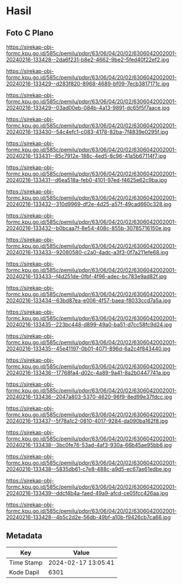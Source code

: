 # Hasil

## Foto C Plano

https://sirekap-obj-formc.kpu.go.id/585c/pemilu/pdpr/63/06/04/20/02/6306042002001-20240216-133428--2da6f231-b8e2-4662-9be2-5fed40f22ef2.jpg

https://sirekap-obj-formc.kpu.go.id/585c/pemilu/pdpr/63/06/04/20/02/6306042002001-20240216-133429--d283f820-8968-4689-bf09-7ecb3817171c.jpg

https://sirekap-obj-formc.kpu.go.id/585c/pemilu/pdpr/63/06/04/20/02/6306042002001-20240216-133429--03ad00eb-084b-4a13-9891-dc65f5f7aace.jpg

https://sirekap-obj-formc.kpu.go.id/585c/pemilu/pdpr/63/06/04/20/02/6306042002001-20240216-133430--54c4efc1-c083-4178-82ba-7f4839e0295f.jpg

https://sirekap-obj-formc.kpu.go.id/585c/pemilu/pdpr/63/06/04/20/02/6306042002001-20240216-133431--85c7912e-188c-4ed5-8c96-41a5b67114f7.jpg

https://sirekap-obj-formc.kpu.go.id/585c/pemilu/pdpr/63/06/04/20/02/6306042002001-20240216-133431--d6ea518a-feb0-4101-97ed-f4625e62c9ba.jpg

https://sirekap-obj-formc.kpu.go.id/585c/pemilu/pdpr/63/06/04/20/02/6306042002001-20240216-133432--310d9969-df2e-4d25-a57f-49cad660c328.jpg

https://sirekap-obj-formc.kpu.go.id/585c/pemilu/pdpr/63/06/04/20/02/6306042002001-20240216-133432--b0bcaa7f-8e54-408c-855b-30785716150e.jpg

https://sirekap-obj-formc.kpu.go.id/585c/pemilu/pdpr/63/06/04/20/02/6306042002001-20240216-133433--92080580-c2a0-4adc-a3f3-0f7a211efe68.jpg

https://sirekap-obj-formc.kpu.go.id/585c/pemilu/pdpr/63/06/04/20/02/6306042002001-20240216-133433--f4d251de-0fbf-4f96-adec-bc783e9ad82f.jpg

https://sirekap-obj-formc.kpu.go.id/585c/pemilu/pdpr/63/06/04/20/02/6306042002001-20240216-133434--63bd87ea-e006-4f57-baea-f8033ccd7a5a.jpg

https://sirekap-obj-formc.kpu.go.id/585c/pemilu/pdpr/63/06/04/20/02/6306042002001-20240216-133435--223bc448-d899-49a0-ba51-d7cc58fc9d24.jpg

https://sirekap-obj-formc.kpu.go.id/585c/pemilu/pdpr/63/06/04/20/02/6306042002001-20240216-133435--45e41197-0b01-4071-896d-6a2c4f843440.jpg

https://sirekap-obj-formc.kpu.go.id/585c/pemilu/pdpr/63/06/04/20/02/6306042002001-20240216-133436--17768fa4-d02c-4a89-9a41-8a2b0447741a.jpg

https://sirekap-obj-formc.kpu.go.id/585c/pemilu/pdpr/63/06/04/20/02/6306042002001-20240216-133436--2047a803-5370-4620-96f9-8ed99e37fdcc.jpg

https://sirekap-obj-formc.kpu.go.id/585c/pemilu/pdpr/63/06/04/20/02/6306042002001-20240216-133437--5f78a1c2-0810-4017-9284-da090ba162f8.jpg

https://sirekap-obj-formc.kpu.go.id/585c/pemilu/pdpr/63/06/04/20/02/6306042002001-20240216-133438--3bc0fe76-53ad-4af3-930a-66b45ae95bb6.jpg

https://sirekap-obj-formc.kpu.go.id/585c/pemilu/pdpr/63/06/04/20/02/6306042002001-20240216-133438--5835db61-c7e8-488c-a9d5-ec67ae61edbe.jpg

https://sirekap-obj-formc.kpu.go.id/585c/pemilu/pdpr/63/06/04/20/02/6306042002001-20240216-133439--ddcf4b4a-faed-49a9-afcd-ce05fcc426aa.jpg

https://sirekap-obj-formc.kpu.go.id/585c/pemilu/pdpr/63/06/04/20/02/6306042002001-20240216-133428--4b5c2d2e-56db-49bf-a10b-f9426cb7ca66.jpg


## Metadata

| Key        | Value               |
| ---------- | ------------------- |
| Time Stamp | 2024-02-17 13:05:41 |
| Kode Dapil | 6301                |



